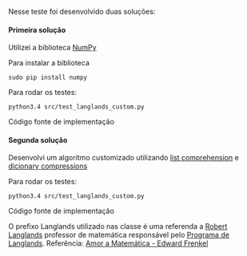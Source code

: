 Nesse teste foi desenvolvido duas soluções:

#### Primeira solução

Utilizei a biblioteca [NumPy](http://www.numpy.org/)

Para instalar a biblioteca

```
sudo pip install numpy
```

Para rodar os testes:

```
python3.4 src/test_langlands_custom.py
```

Código fonte de implementação []()


#### Segunda solução

Desenvolvi um algoritmo customizado utilizando [list comprehension](https://docs.python.org/2/tutorial/datastructures.html#list-comprehensions) e [dicionary compressions]( https://docs.python.org/2/tutorial/datastructures.html#dictionaries)

Para rodar os testes:

```
python3.4 src/test_langlands_custom.py
```

Código fonte de implementação []()

O prefixo Langlands utilizado nas classe é uma referenda a [Robert Langlands](http://pt.wikipedia.org/wiki/Robert_Langlands) professor de matemática responsável pelo [Programa de Langlands](http://en.wikipedia.org/wiki/Langlands_program).
Referência: [Amor a Matemática - Edward Frenkel](http://www.casadapalavra.com.br/livros/602/Amor+e+matematica)
